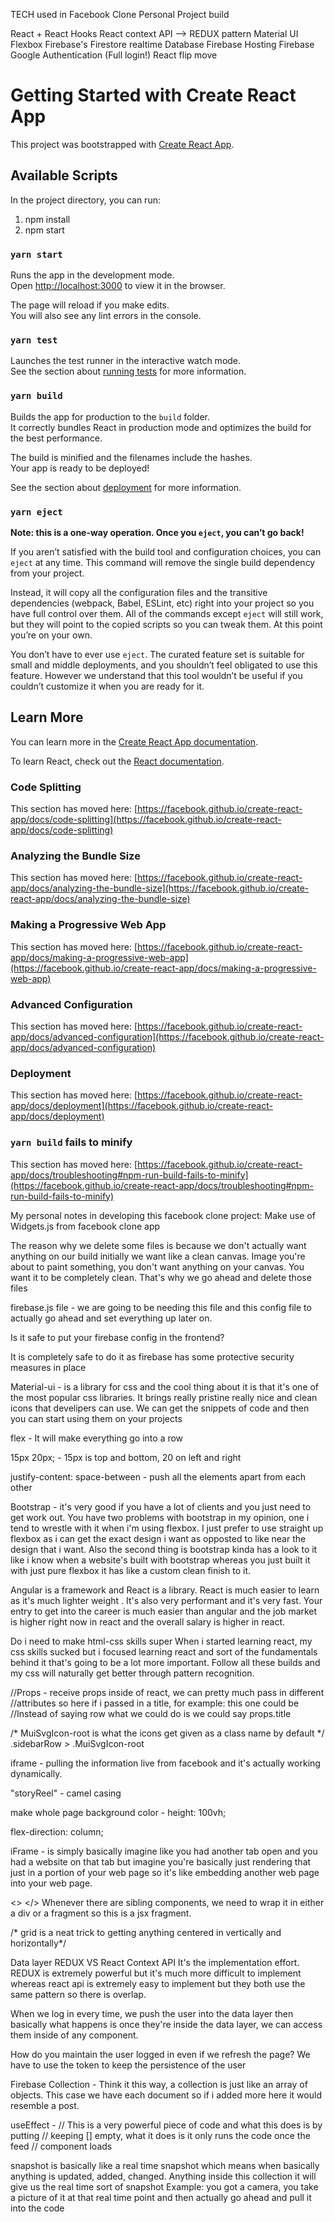 TECH used in Facebook Clone Personal Project build

React + React Hooks
React context API --> REDUX pattern
Material UI
Flexbox
Firebase's Firestore realtime Database
Firebase Hosting
Firebase Google Authentication (Full login!)
React flip move

# Getting Started with Create React App

This project was bootstrapped with [Create React App](https://github.com/facebook/create-react-app).

## Available Scripts

In the project directory, you can run:

1) npm install
2) npm start

### `yarn start`

Runs the app in the development mode.\
Open [http://localhost:3000](http://localhost:3000) to view it in the browser.

The page will reload if you make edits.\
You will also see any lint errors in the console.

### `yarn test`

Launches the test runner in the interactive watch mode.\
See the section about [running tests](https://facebook.github.io/create-react-app/docs/running-tests) for more information.

### `yarn build`

Builds the app for production to the `build` folder.\
It correctly bundles React in production mode and optimizes the build for the best performance.

The build is minified and the filenames include the hashes.\
Your app is ready to be deployed!

See the section about [deployment](https://facebook.github.io/create-react-app/docs/deployment) for more information.

### `yarn eject`

**Note: this is a one-way operation. Once you `eject`, you can’t go back!**

If you aren’t satisfied with the build tool and configuration choices, you can `eject` at any time. This command will remove the single build dependency from your project.

Instead, it will copy all the configuration files and the transitive dependencies (webpack, Babel, ESLint, etc) right into your project so you have full control over them. All of the commands except `eject` will still work, but they will point to the copied scripts so you can tweak them. At this point you’re on your own.

You don’t have to ever use `eject`. The curated feature set is suitable for small and middle deployments, and you shouldn’t feel obligated to use this feature. However we understand that this tool wouldn’t be useful if you couldn’t customize it when you are ready for it.

## Learn More

You can learn more in the [Create React App documentation](https://facebook.github.io/create-react-app/docs/getting-started).

To learn React, check out the [React documentation](https://reactjs.org/).

### Code Splitting

This section has moved here: [https://facebook.github.io/create-react-app/docs/code-splitting](https://facebook.github.io/create-react-app/docs/code-splitting)

### Analyzing the Bundle Size

This section has moved here: [https://facebook.github.io/create-react-app/docs/analyzing-the-bundle-size](https://facebook.github.io/create-react-app/docs/analyzing-the-bundle-size)

### Making a Progressive Web App

This section has moved here: [https://facebook.github.io/create-react-app/docs/making-a-progressive-web-app](https://facebook.github.io/create-react-app/docs/making-a-progressive-web-app)

### Advanced Configuration

This section has moved here: [https://facebook.github.io/create-react-app/docs/advanced-configuration](https://facebook.github.io/create-react-app/docs/advanced-configuration)

### Deployment

This section has moved here: [https://facebook.github.io/create-react-app/docs/deployment](https://facebook.github.io/create-react-app/docs/deployment)

### `yarn build` fails to minify

This section has moved here: [https://facebook.github.io/create-react-app/docs/troubleshooting#npm-run-build-fails-to-minify](https://facebook.github.io/create-react-app/docs/troubleshooting#npm-run-build-fails-to-minify)

My personal notes in developing this facebook clone project:
Make use of Widgets.js from facebook clone app

The reason why we delete some files is because we don't actually want anything on our build initially
we want like a clean canvas. Image you're about to paint something, you don't want anything on your
canvas. You want it to be completely clean. That's why we go ahead and delete those files

firebase.js file - we are going to be needing this file and this config file to actually go ahead and
set everything up later on.

Is it safe to put your firebase config in the frontend?

It is completely safe to do it as firebase has some protective security measures in place

Material-ui - is a library for css and the cool thing about it is that it's one of the most popular
css libraries. It brings really pristine really nice and clean icons that develipers can use. We can
get the snippets of code and then you can start using them on your projects 

flex - It will make everything go into a row

15px 20px; - 15px is top and bottom, 20 on left and right

justify-content: space-between - push all the elements apart from each other 


Bootstrap - it's very good if you have a lot of clients and you just need to get work out. You have
two problems with bootstrap in my opinion, one i tend to wrestle with it when i'm using flexbox.
I just prefer to use straight up flexbox as i can get the exact design i want as opposted to like near
the design that i want. Also the second thing is bootstrap kinda has a look to it like i know when 
a website's built with bootstrap whereas you just built it with just pure flexbox it has like a custom
clean finish to it.

Angular is a framework and React is a library. React is much easier to learn as it's much lighter weight
. It's also very performant and it's very fast. Your entry to get into the career is much easier than
angular and the job market is higher right now in react and the overall salary is higher in react.

Do i need to make html-css skills super
When i started learning react, my css skills sucked but i focused learning react and sort of the 
fundamentals behind it that's going to be a lot more important. Follow all these builds and my css
will naturally get better through pattern recognition. 

//Props - receive props inside of react, we can pretty much pass in different
//attributes so here if i passed in a title, for example: this one could be
//Instead of saying row what we could do is we could say props.title

/* MuiSvgIcon-root is what the icons get given as a class name by default */
.sidebarRow > .MuiSvgIcon-root

iframe - pulling the information live from facebook and it's actually working dynamically.

"storyReel" - camel casing

make whole page background color - height: 100vh;

flex-direction: column;

iFrame - is simply basically imagine like you had another tab open and you had a website on that tab but imagine
you're basically just rendering that just in a portion of your web page so it's like embedding another web page
into your web page.

<> </>
Whenever there are sibling components, we need to wrap it in either a div or a fragment so this is a jsx fragment.

/* grid is a neat trick to getting anything centered in vertically and horizontally*/

Data layer REDUX VS React Context API
It's the implementation effort. REDUX is extremely powerful but it's much more difficult to implement whereas
react api is extremely easy to implement but they both use the same pattern so there is overlap. 

When we log in every time, we push the user into the data layer then basically what happens is once they're
inside the data layer, we can access them inside of any component.

How do you maintain the user logged in even if we refresh the page?
We have to use the token to keep the persistence of the user

Firebase Collection - Think it this way, a collection is just like an array of objects. This case we have each
document so if i added more here it would resemble a post. 

useEffect - // This is a very powerful piece of code and what this does is by putting 
    // keeping [] empty, what it does is it only runs the code once the feed 
    // component loads 

snapshot is basically like a real time snapshot which means when basically anything is updated, added, changed.
 Anything inside this collection it will give us the real time sort of snapshot Example: you got a camera,
 you take a picture of it at that real time point and then actually go ahead and pull it into the code
